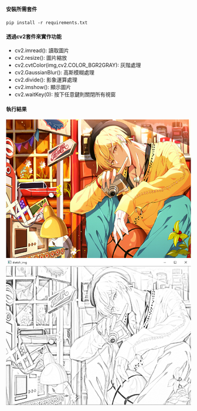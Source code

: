 #### 安裝所需套件
`pip install -r requirements.txt`

#### 透過cv2套件來實作功能
- cv2.imread(): 讀取圖片
- cv2.resize():  圖片縮放
- cv2.cvtColor(img,cv2.COLOR_BGR2GRAY): 灰階處理
- cv2.GaussianBlur():  高斯模糊處理
- cv2.divide():  影象運算處理
- cv2.imshow():  顯示圖片
- cv2.waitKey(0):  按下任意鍵則關閉所有視窗

#### 執行結果
![image](img/resize_img.png)
![image](img/sketch_img.PNG)
